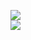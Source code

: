 [![](https://img.shields.io/badge/Made%20With-Github%20Spray-lightgrey.svg?style=for-the-badge&logo=github)](https://github.com/Annihil/github-spray#1566)  
[![](https://i.imgur.com/2DrTn0Z.gif)](https://github.com/Annihil/github-spray)